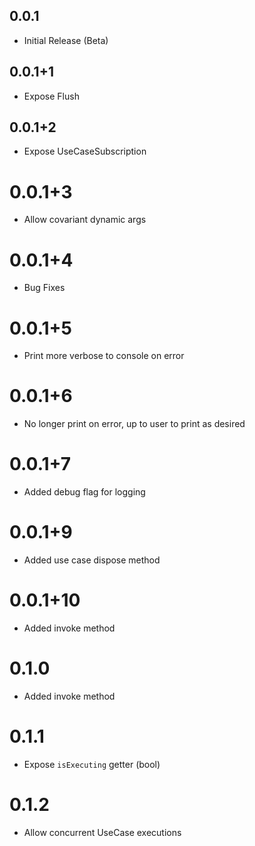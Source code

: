 ## 0.0.1

* Initial Release (Beta)

## 0.0.1+1

* Expose Flush

## 0.0.1+2

* Expose UseCaseSubscription

# 0.0.1+3

* Allow covariant dynamic args

# 0.0.1+4

* Bug Fixes

# 0.0.1+5

* Print more verbose to console on error

# 0.0.1+6

* No longer print on error, up to user to print as desired

# 0.0.1+7

* Added debug flag for logging

# 0.0.1+9

* Added use case dispose method

# 0.0.1+10

* Added invoke method

# 0.1.0

* Added invoke method

# 0.1.1

* Expose `isExecuting` getter (bool)

# 0.1.2

* Allow concurrent UseCase executions